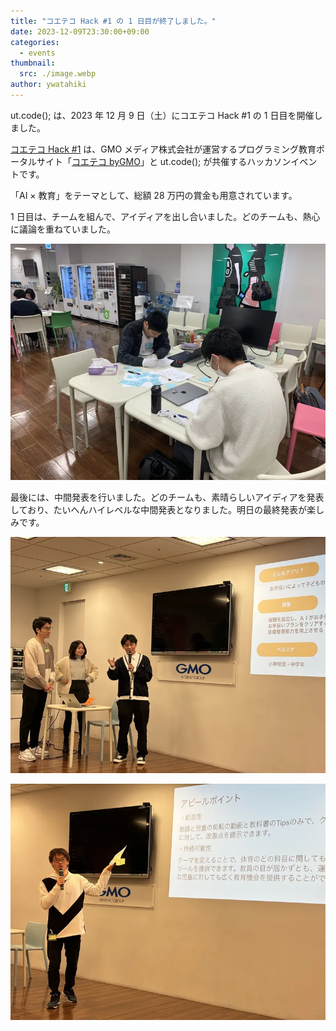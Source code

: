 ```yaml
---
title: "コエテコ Hack #1 の 1 日目が終了しました。"
date: 2023-12-09T23:30:00+09:00
categories:
  - events
thumbnail:
  src: ./image.webp
author: ywatahiki
---
```


ut.code(); は、2023 年 12 月 9 日（土）にコエテコ Hack #1 の 1 日目を開催しました。

[コエテコ Hack #1](https://utcode.net/events/coeteco-hack-1/) は、GMO メディア株式会社が運営するプログラミング教育ポータルサイト「[コエテコ byGMO](https://coeteco.jp/)」と ut.code(); が共催するハッカソンイベントです。

「AI × 教育」をテーマとして、総額 28 万円の賞金も用意されています。

1 日目は、チームを組んで、アイディアを出し合いました。どのチームも、熱心に議論を重ねていました。

![作業風景](./work.webp)

最後には、中間発表を行いました。どのチームも、素晴らしいアイディアを発表しており、たいへんハイレベルな中間発表となりました。明日の最終発表が楽しみです。

![中間発表1](./presentation1.webp)

![中間発表2](./presentation2.webp)
